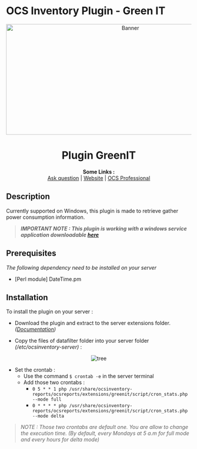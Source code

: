 # OCS Inventory Plugin - Green IT

<p align="center">
  <img src="https://cdn.ocsinventory-ng.org/common/banners/banner660px.png" height=300 width=660 alt="Banner">
</p>

<h1 align="center">Plugin GreenIT</h1>
<p align="center">
  <b>Some Links :</b><br>
  <a href="http://ask.ocsinventory-ng.org" target="_blank">Ask question</a> |
  <a href="https://www.ocsinventory-ng.org/?utm_source=github-ocs" target="_blank">Website</a> |
  <a href="https://www.ocsinventory-ng.org/en/#ocs-pro-en" target="_blank">OCS Professional</a>
</p>

## Description
Currently supported on Windows, this plugin is made to retrieve gather power consumption information.

> _**IMPORTANT NOTE : This plugin is working with a windows service application downloadable <a href="https://github.com/Atineon/ocsinventory-service_greenit" target="_blank">here</a>**_



## Prerequisites
*The following dependency need to be installed on your server*
- [Perl module]  DateTime.pm

## Installation
To install the plugin on your server :
- Download the plugin and extract to the server extensions folder. _(<a href="https://wiki.ocsinventory-ng.org/10.Plugin-engine/Using-plugins-installer/#plugin-activation" target="_blank">Documentation</a>)_

- Copy the files of datafilter folder into your server folder _(/etc/ocsinventory-server)_ :

<p align="center">
  <img src="https://i.postimg.cc/pVk79B1r/Capture-d-cran-du-2023-05-09-16-22-38.png" alt="tree"/>
</p>
    
- Set the crontab :
    - Use the command `$ crontab -e` in the server terminal
    - Add those two crontabs :
        - `0 5 * * 1 php /usr/share/ocsinventory-reports/ocsreports/extensions/greenit/script/cron_stats.php --mode full`
        - `0 * * * * php /usr/share/ocsinventory-reports/ocsreports/extensions/greenit/script/cron_stats.php --mode delta`
    
> *NOTE : Those two crontabs are default one. You are allow to change the execution time. (By default, every Mondays at 5 a.m for full mode and every hours for delta mode)*
    
